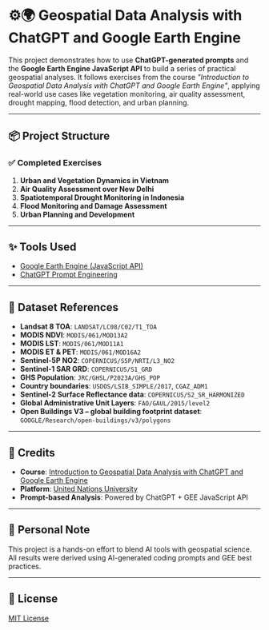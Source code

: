# ⚙️🌍 Geospatial Data Analysis with ChatGPT and Google Earth Engine

This project demonstrates how to use **ChatGPT-generated prompts** and the **Google Earth Engine JavaScript API** to build a series of practical geospatial analyses. It follows exercises from the course *"Introduction to Geospatial Data Analysis with ChatGPT and Google Earth Engine"*, applying real-world use cases like vegetation monitoring, air quality assessment, drought mapping, flood detection, and urban planning.

---

## 📦 Project Structure

### ✅ Completed Exercises
1. **Urban and Vegetation Dynamics in Vietnam**  
2. **Air Quality Assessment over New Delhi**  
3. **Spatiotemporal Drought Monitoring in Indonesia**  
4. **Flood Monitoring and Damage Assessment**
5. **Urban Planning and Development**

---

## ✨ Tools Used
- [Google Earth Engine (JavaScript API)](https://code.earthengine.google.com/)
- [ChatGPT Prompt Engineering](https://chat.openai.com/)

---

## 📁 Dataset References

- **Landsat 8 TOA**: `LANDSAT/LC08/C02/T1_TOA`  
- **MODIS NDVI**: `MODIS/061/MOD13A2`  
- **MODIS LST**: `MODIS/061/MOD11A1`  
- **MODIS ET & PET**: `MODIS/061/MOD16A2`  
- **Sentinel-5P NO2**: `COPERNICUS/S5P/NRTI/L3_NO2`  
- **Sentinel-1 SAR GRD**: `COPERNICUS/S1_GRD`  
- **GHS Population**: `JRC/GHSL/P2023A/GHS_POP`  
- **Country boundaries**: `USDOS/LSIB_SIMPLE/2017`, `CGAZ_ADM1`
- **Sentinel-2 Surface Reflectance data**: `COPERNICUS/S2_SR_HARMONIZED`
- **Global Administrative Unit Layers**: `FAO/GAUL/2015/level2`
- **Open Buildings V3 – global building footprint dataset**: `GOOGLE/Research/open-buildings/v3/polygons`

---

## 🙌 Credits

- **Course**: [Introduction to Geospatial Data Analysis with ChatGPT and Google Earth Engine](https://apps.lc.unu.edu/learning/course/course-v1:UNU-INWEH+INWEH-20+2023_T4/home)
- **Platform**: [United Nations University](https://apps.lc.unu.edu/)
- **Prompt-based Analysis**: Powered by ChatGPT + GEE JavaScript API

---

## 🧠 Personal Note

This project is a hands-on effort to blend AI tools with geospatial science. All results were derived using AI-generated coding prompts and GEE best practices.

---

## 🔗 License

[MIT License](LICENSE)
